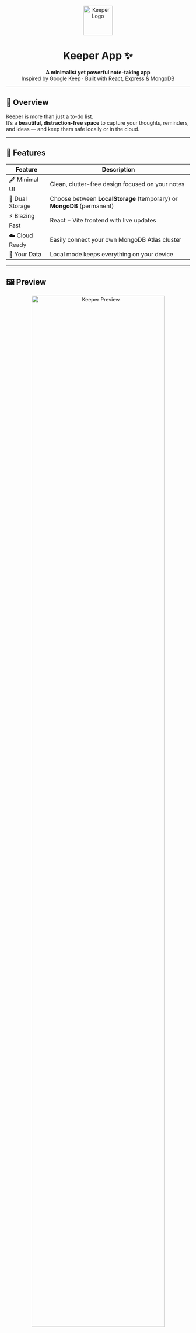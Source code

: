 <!-- Banner -->
<p align="center">
  <img src="https://raw.githubusercontent.com/simple-icons/simple-icons/develop/icons/googlekeep.svg" width="80" alt="Keeper Logo"/>
</p>

<h1 align="center">Keeper App ✨</h1>

<p align="center">
  <b>A minimalist yet powerful note-taking app</b><br/>
  Inspired by Google Keep · Built with React, Express & MongoDB
</p>

---

## 🌈 Overview

Keeper is more than just a to-do list.  
It’s a **beautiful, distraction-free space** to capture your thoughts, reminders, and ideas — and keep them safe locally or in the cloud.

---

## 🚀 Features

| Feature | Description |
|---------|-------------|
| 🖋️ Minimal UI | Clean, clutter-free design focused on your notes |
| 🔄 Dual Storage | Choose between **LocalStorage** (temporary) or **MongoDB** (permanent) |
| ⚡ Blazing Fast | React + Vite frontend with live updates |
| ☁️ Cloud Ready | Easily connect your own MongoDB Atlas cluster |
| 🔐 Your Data | Local mode keeps everything on your device |

---

## 🖼️ Preview

<p align="center">
  <img src="https://dummyimage.com/800x400/111827/ffffff&text=Keeper+App+Preview" alt="Keeper Preview" width="85%"/>
</p>

---

## 🛠 Tech Stack

- **Frontend:** React · Vite · TailwindCSS  
- **Backend:** Node.js · Express  
- **Database:** MongoDB (via Mongoose)  
- **Styling:** Modern glassmorphism design  

---

## 📦 Installation

Clone the repo and install dependencies:

```bash
git clone https://github.com/your-username/keeper-app.git
cd keeper-app
1. Start the backend
bash
Copy code
cd server
npm install
npm start
Runs at http://localhost:5000

If you want permanent storage, set your MongoDB connection:

bash
Copy code
export MONGO_URI="your-mongo-uri"
npm start
2. Start the frontend
bash
Copy code
cd 320-styling-the-keeper-app-starting
npm install
npm run dev
Runs at http://localhost:5173
```
🔧 Configuration
When the app launches:

You’ll be prompted whether to store notes locally or permanently in MongoDB.

If you choose MongoDB, paste your connection string and the app will handle the rest.
```bash
🗂 Project Structure
bash
Copy code
keeper_project/
│
├── server/                         # Express API + MongoDB
│   ├── server.js
│   └── .env
│
└── 320-styling-the-keeper-app-starting/  # React frontend
    └── src/components/
```
🛣️ Roadmap
 Local & MongoDB storage modes

 Fancy UI with glassmorphism

 Dark/Light mode toggle

 Tagging & search notes

 Deploy full-stack app on one server

🤝 Contributing
We love your input!
Fork the repo, create a branch, and open a pull request. 🎉
